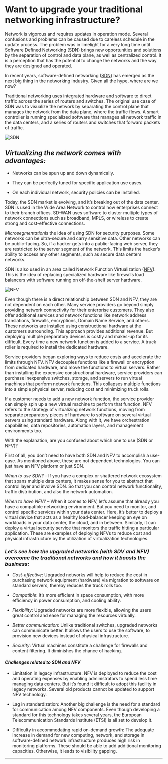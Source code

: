 # **Want to upgrade your traditional networking infrastructure?**

Network is vigorous and requires updates in operation mode. Several confusions and problems can be caused due to careless schedule in the update process. The problem was in limelight for a very long time until Software Defined Networking (SDN) brings new opportunities and solutions by the separation of control and data plane, as well as centralized control. It is a perception that has the potential to change the networks and the way they are designed and operated.

In recent years, software-defined networking ([SDN](https://www.youtube.com/watch?v=Y-uYrlFnRVY)) has emerged as the next big thing in the networking industry. Given all the hype, where are we now?

Traditional networking uses integrated hardware and software to direct traffic across the series of routers and switches. The original use case of SDN was to visualize the network by separating the control plane that manages the network from the data plane, where the traffic flows. A smart controller is running specialized software that manages all network traffic in the data centers, and a series of routers and switches that forward packets of traffic.

![SDN](https://i.ytimg.com/vi/Z5Gi2Bpd82M/hqdefault.jpg)

## *Virtualizing the network comes with advantages:*

* Networks can be spun up and down dynamically.

*  They can be perfectly tuned for specific application use cases.

* On each individual network, security policies can be installed.

Today, the SDN market is evolving, and it’s breaking out of the data center. SDN is used in the Wide Area Network to control how enterprises connect to their branch offices. SD-WAN uses software to cluster multiple types of network connections such as broadband, MPLS, or wireless to create strong and cost-effective connections.

*Microsegmentation*is the idea of using SDN for security purposes. Some networks can be ultra-secure and carry sensitive data. Other networks can be public-facing. So, if a hacker gets into a public-facing web server, they are restricted to the server segment of the network. This limits the hacker’s ability to access any other segments, such as secure data centers networks.

SDN is also used in an area called Network Function Virtualization ([NFV](https://www.youtube.com/watch?v=Vl5UJUR1uV4)). This is the idea of replacing specialized hardware like firewalls load balancers with software running on off-the-shelf server hardware.

![NFV](https://www.rcrwireless.com/wp-content/uploads/2018/09/Figure1-alt.png)

Even though there is a direct relationship between SDN and NFV, they are not dependent on each other. Many service providers go beyond simply providing network connectivity for their enterprise customers. They also offer additional services and network functions like network address translations, firewalls, encryptions, Domain Name Service, and others. These networks are installed using constructional hardware at the customers surrounding. This approach provides additional revenue. But deploying multiple preparatory devices is costly and makes-up for its difficult. Every time a new network function is added to a service. A truck roller is required to install the dedicated hardware.

Service providers began exploring ways to reduce costs and accelerate the limits through NFV. NFV decouples functions like a firewall or encryption from dedicated hardware, and move the functions to virtual servers. Rather than installing the expensive constructional hardware, service providers can purchase inexpensive switches, storage, and servers to run virtual machines that perform network functions. This collapses multiple functions into a simple physical server, reducing cost and minimizing truck rolls.

If a customer needs to add a new network function, the service provider can simply spin up a new virtual machine to perform that function. NFV refers to the strategy of virtualizing network functions, moving from separate preparatory pieces of hardware to software on several virtual servers using standard hardware. Along with it, we have orchestration capabilities, data repositories, automation layers, and management environments too.

With the explanation, are you confused about which one to use (SDN or NFV)?

First of all, you don’t need to have both SDN and NFV to accomplish a use-case. As mentioned above, these are not dependent technologies. You can just have an NFV platform or just SDN.

*When to use SDN?* – If you have a complex or shattered network ecosystem that spans multiple data centers, it makes sense for you to abstract that control layer and involve SDN. So that you can control network functionality, traffic distribution, and also the network automation.

*When to have NFV?* – When it comes to NFV, let’s assume that already you have a compatible networking environment. But you need to monitor, and control specific services within your data center. Here, it’s better to deploy a virtual device that acts as a healthy load-balancer keeping an eye on workloads in your data center, the cloud, and in between. Similarly, it can deploy a virtual security service that monitors the traffic hitting a particular application. These are examples of deploying NFVs to reduce cost and physical infrastructure by the utilization of virtualization technologies.

### *Let’s see how the upgraded networks (with SDV and NFV) overcome the traditional networks and how it boosts the business:*

* *Cost-effective*: Upgraded networks will help to reduce the cost in purchasing network equipment (hardware) via migration to software on standard servers, thereby reduces the truck rolls too.

* *Compatible*: It’s more efficient in space consumption, with more efficiency in power consumption, and cooling ability.

*	*Flexibility*: Upgraded networks are more flexible, allowing the users great control and ease for managing the resources virtually.

*	*Better communication*: Unlike traditional switches, upgraded networks can communicate better. It allows the users to use the software, to provision new devices instead of physical infrastructure.

*	*Security*: Virtual machines constitute a challenge for firewalls and content filtering. It diminishes the chance of hacking.

#### *Challenges related to SDN and NFV*

*	Limitation in legacy infrastructure: NFV is deployed to reduce the cost and operating expenses by enabling administrators to spend less time managing data centers. But it’s found it difficult to adopt this facility in legacy networks. Several old products cannot be updated to support NFV technology.

*	Lag in standardization: Another big challenge is the need for a standard for communication among NFV components. Even though developing a standard for this technology takes several years, the European Telecommunication Standards Institute (ETSI) is all set to develop it.

*	Difficulty in accommodating rapid on-demand growth: The adequate increase in demand for new computing, network, and storage in software-defined network infrastructure produces high risk in monitoring platforms. These should be able to add additional monitoring capacities. Otherwise, it leads to visibility gapping.

---
